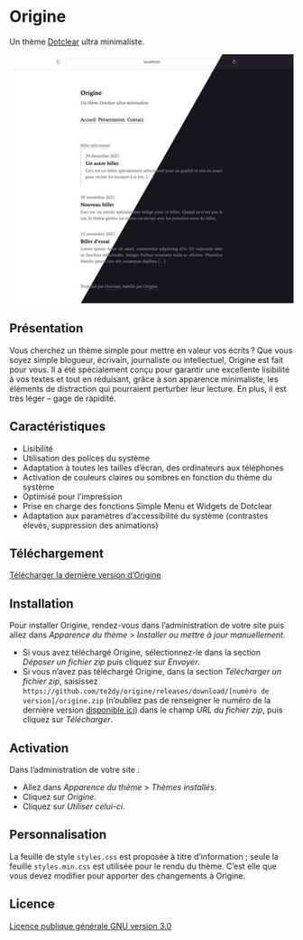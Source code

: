 # Origine

Un thème [Dotclear](https://fr.dotclear.org/) ultra minimaliste.

![Capture d’écran](https://github.com/te2dy/origine/blob/master/screenshot-2x.jpg)

## Présentation

Vous cherchez un thème simple pour mettre en valeur vos écrits ? Que vous soyez simple blogueur, écrivain, journaliste ou intellectuel, Origine est fait pour vous. Il a été spécialement conçu pour garantir une excellente lisibilité à vos textes et tout en réduisant, grâce à son apparence minimaliste, les éléments de distraction qui pourraient perturber leur lecture. En plus, il est très léger – gage de rapidité.

## Caractéristiques

- Lisibilité
- Utilisation des polices du système
- Adaptation à toutes les tailles d’écran, des ordinateurs aux téléphones
- Activation de couleurs claires ou sombres en fonction du thème du système
- Optimisé pour l’impression
- Prise en charge des fonctions Simple Menu et Widgets de Dotclear
- Adaptation aux paramètres d’accessibilité du système (contrastes élevés, suppression des animations)

## Téléchargement

[Télécharger la dernière version d’Origine](https://github.com/te2dy/origine/releases/latest)

## Installation

Pour installer Origine, rendez-vous dans l’administration de votre site puis allez dans _Apparence du thème_ > _Installer ou mettre à jour manuellement_.

- Si vous avez téléchargé Origine, sélectionnez-le dans la section _Déposer un fichier zip_ puis cliquez sur _Envoyer_.
- Si vous n’avez pas téléchargé Origine, dans la section _Télécharger un fichier zip_, saisissez `https://github.com/te2dy/origine/releases/download/[numéro de version]/origine.zip` (n’oubliez pas de renseigner le numéro de la dernière version [disponible ici](https://github.com/te2dy/origine/releases/latest)) dans le champ _URL du fichier zip_, puis cliquez sur _Télécharger_.

## Activation

Dans l’administration de votre site :
- Allez dans _Apparence du thème_ > _Thèmes installés_.
- Cliquez sur _Origine_.
- Cliquez sur _Utiliser celui-ci_.

## Personnalisation

La feuille de style ``styles.css`` est proposée à titre d’information ; seule la feuille ``styles.min.css`` est utilisée pour le rendu du thème. C’est elle que vous devez modifier pour apporter des changements à Origine.

## Licence

[Licence publique générale GNU version 3.0](https://github.com/te2dy/origine/blob/master/LICENSE)
